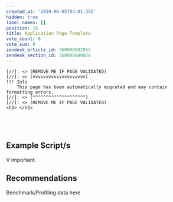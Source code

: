 ```yaml
---
created_at: '2019-06-05T04:01:35Z'
hidden: true
label_names: []
position: 16
title: Application Page Template
vote_count: 0
vote_sum: 0
zendesk_article_id: 360000982955
zendesk_section_id: 360000040076
---
```



    [//]: <> (REMOVE ME IF PAGE VALIDATED)
    [//]: <> (vvvvvvvvvvvvvvvvvvvv)
    !!! Info
        This page has been automatically migrated and may contain formatting errors.
    [//]: <> (^^^^^^^^^^^^^^^^^^^^)
    [//]: <> (REMOVE ME IF PAGE VALIDATED)
    <h2> </h2>
<div>
<h2> </h2>
<h2 id="example-script">Example Script/s</h2>
</div>
<p>V important.</p>
<h2 id="best-practices">Recommendations</h2>
<p>Benchmark/Profiling data here</p>
<h2> </h2>
<p> </p>